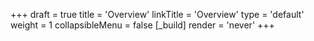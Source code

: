 +++
draft = true
title = 'Overview'
linkTitle = 'Overview'
type = 'default'
weight = 1
collapsibleMenu = false
[_build]
  render = 'never'
+++